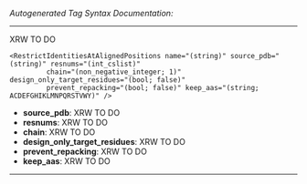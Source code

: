 _Autogenerated Tag Syntax Documentation:_

---
XRW TO DO

```
<RestrictIdentitiesAtAlignedPositions name="(string)" source_pdb="(string)" resnums="(int_cslist)"
         chain="(non_negative_integer; 1)" design_only_target_residues="(bool; false)"
         prevent_repacking="(bool; false)" keep_aas="(string; ACDEFGHIKLMNPQRSTVWY)" />
```

-   **source_pdb**: XRW TO DO
-   **resnums**: XRW TO DO
-   **chain**: XRW TO DO
-   **design_only_target_residues**: XRW TO DO
-   **prevent_repacking**: XRW TO DO
-   **keep_aas**: XRW TO DO

---
